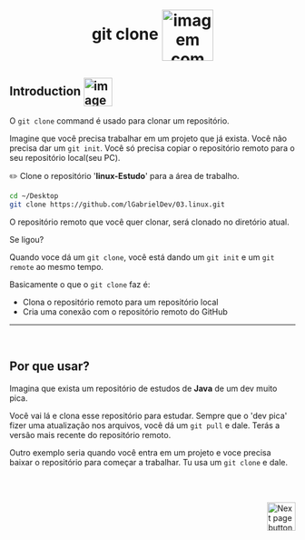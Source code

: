 <h1 align="center">
    git clone
    <img src="https://cdn-icons-png.flaticon.com/512/8284/8284651.png" alt="imagem com dois arquivos representando uma cópia de arquivos" width="90px" align="center">
</h1>

## Introduction <img src="https://cdn-icons-png.flaticon.com/512/1436/1436664.png" alt="imagem" width="50px" align="center">

O `git clone` command é usado para clonar um repositório.

Imagine que você precisa trabalhar em um projeto que já exista. Você não precisa dar um `git init`. Você só precisa copiar o repositório remoto para o seu repositório local(seu PC).

:pencil2: Clone o repositório '**linux-Estudo**' para a área de trabalho.

```bash
cd ~/Desktop
git clone https://github.com/lGabrielDev/03.linux.git
```

O repositório remoto que você quer clonar, será clonado no diretório atual.

Se ligou?

Quando voce dá um `git clone`, você está dando um `git init` e um `git remote` ao mesmo tempo.

Basicamente o que o `git clone` faz é:

- Clona o repositório remoto para um repositório local
- Cria uma conexão com o repositório remoto do GitHub

<hr>
<br>

## Por que usar?

Imagina que exista um repositório de estudos de **Java** de um dev muito pica.

Você vai lá e clona esse repositório para estudar. Sempre que o 'dev pica' fizer uma atualização nos arquivos, você dá um `git pull` e dale. Terás a versão mais recente do repositório remoto.

Outro exemplo seria quando você entra em um projeto e voce precisa baixar o repositório para começar a trabalhar. Tu usa um `git clone` e dale.

<br>
<br>

<!-- Botão para próxima página -->
<a href="https://github.com/lGabrielDev/05.git_gitHub/blob/master/2.commands/7.git_rm.md"><img src="https://cdn-icons-png.flaticon.com/512/8175/8175884.png" alt="Next page button" width="50px" align="right"></a>